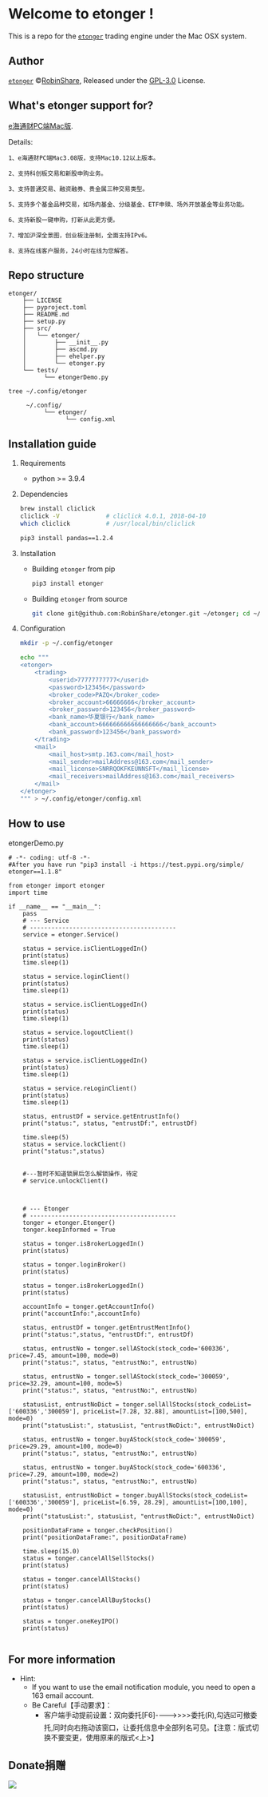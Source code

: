 # Welcome to etonger !

This is a repo for the [`etonger`](https://github.com/robinshare/etonger) trading engine under the Mac OSX system.

## Author
[`etonger`](https://github.com/robinshare/etonger) ©[RobinShare](https://github.com/robinshare), Released under the [GPL-3.0](./LICENSE) License.

## What's etonger support for?
[e海通财PC端Mac版](https://download.htsec.com/ChannelHome/4051009/4051213/index_2.shtml).

Details:

```
1、e海通财PC端Mac3.08版，支持Mac10.12以上版本。

2、支持科创板交易和新股申购业务。

3、支持普通交易、融资融券、贵金属三种交易类型。

5、支持多个基金品种交易，如场内基金、分级基金、ETF申赎、场外开放基金等业务功能。

6、支持新股一键申购，打新从此更方便。

7、增加沪深全景图，创业板注册制，全面支持IPv6。

8、支持在线客户服务，24小时在线为您解答。

```


## Repo structure
```
etonger/
    ├── LICENSE
    ├── pyproject.toml
    ├── README.md
    ├── setup.py  
    ├── src/
    │   └── etonger/
    │        ├── __init__.py
    │        ├── ascmd.py
    │        ├── ehelper.py             
    │        └── etonger.py
    └── tests/
          └── etongerDemo.py

tree ~/.config/etonger

     ~/.config/
          └── etonger/     
                └── config.xml
```

## Installation guide
1. Requirements
    - python >= 3.9.4

2. Dependencies

    ```bash
    brew install cliclick
    cliclick -V             # cliclick 4.0.1, 2018-04-10
    which cliclick          # /usr/local/bin/cliclick

    pip3 install pandas==1.2.4
    ```

3. Installation
   - Building `etonger` from pip
   
       ```bash
       pip3 install etonger
       ```

   - Building `etonger` from source
   
       ```bash
       git clone git@github.com:RobinShare/etonger.git ~/etonger; cd ~/etonger; python setup.py install; rm -rf ~/etonger
       ```

4. Configuration

    ```bash
    mkdir -p ~/.config/etonger

    echo """
    <etonger>
        <trading>
            <userid>77777777777</userid>
            <password>123456</password>
            <broker_code>PAZQ</broker_code>
            <broker_account>66666666</broker_account>
            <broker_password>123456</broker_password>
            <bank_name>华夏银行</bank_name>
            <bank_account>666666666666666666</bank_account>
            <bank_password>123456</bank_password>
        </trading>
        <mail>
            <mail_host>smtp.163.com</mail_host>
            <mail_sender>mailAddress@163.com</mail_sender>
            <mail_license>SNRRQOKFKEUNNSFT</mail_license>
            <mail_receivers>mailAddress@163.com</mail_receivers>
        </mail>
    </etonger>
    """ > ~/.config/etonger/config.xml
    ```
    
## How to use 

etongerDemo.py

```
# -*- coding: utf-8 -*-
#After you have run "pip3 install -i https://test.pypi.org/simple/ etonger==1.1.8"

from etonger import etonger 
import time

if __name__ == "__main__":
    pass
    # --- Service
    # -----------------------------------------
    service = etonger.Service()

    status = service.isClientLoggedIn()
    print(status)
    time.sleep(1)

    status = service.loginClient()
    print(status)
    time.sleep(1)

    status = service.isClientLoggedIn()
    print(status)
    time.sleep(1)

    status = service.logoutClient()
    print(status)
    time.sleep(1)

    status = service.isClientLoggedIn()
    print(status)
    time.sleep(1)

    status = service.reLoginClient()
    print(status)
    time.sleep(1)

    status, entrustDf = service.getEntrustInfo()
    print("status:", status, "entrustDf:", entrustDf)

    time.sleep(5)
    status = service.lockClient()
    print("status:",status)
    

    #---暂时不知道锁屏后怎么解锁操作，待定
    # service.unlockClient()



    # --- Etonger
    # -----------------------------------------
    tonger = etonger.Etonger()
    tonger.keepInformed = True

    status = tonger.isBrokerLoggedIn()
    print(status)

    status = tonger.loginBroker()
    print(status)

    status = tonger.isBrokerLoggedIn()
    print(status)
    
    accountInfo = tonger.getAccountInfo()
    print("accountInfo:",accountInfo)

    status, entrustDf = tonger.getEntrustMentInfo()
    print("status:",status, "entrustDf:", entrustDf)

    status, entrustNo = tonger.sellAStock(stock_code='600336', price=7.45, amount=100, mode=0)
    print("status:", status, "entrustNo:", entrustNo)

    status, entrustNo = tonger.sellAStock(stock_code='300059', price=32.29, amount=100, mode=5)
    print("status:", status, "entrustNo:", entrustNo)

    statusList, entrustNoDict = tonger.sellAllStocks(stock_codeList=['600336','300059'], priceList=[7.28, 32.88], amountList=[100,500], mode=0)
    print("statusList:", statusList, "entrustNoDict:", entrustNoDict)

    status, entrustNo = tonger.buyAStock(stock_code='300059', price=29.29, amount=100, mode=0)
    print("status:", status, "entrustNo:", entrustNo)

    status, entrustNo = tonger.buyAStock(stock_code='600336', price=7.29, amount=100, mode=2)
    print("status:", status, "entrustNo:", entrustNo)

    statusList, entrustNoDict = tonger.buyAllStocks(stock_codeList=['600336','300059'], priceList=[6.59, 28.29], amountList=[100,100], mode=0)
    print("statusList:", statusList, "entrustNoDict:", entrustNoDict)

    positionDataFrame = tonger.checkPosition()
    print("positionDataFrame:", positionDataFrame)
    
    time.sleep(15.0)
    status = tonger.cancelAllSellStocks()
    print(status)

    status = tonger.cancelAllStocks()
    print(status)

    status = tonger.cancelAllBuyStocks()
    print(status)
    
    status = tonger.oneKeyIPO()
    print(status)


```


## For more information
- Hint:
    - If you want to use the email notification module, you need to open a 163 email account.
    - Be Careful【手动要求】：
       - 客户端手动提前设置：双向委托[F6]---->>>>委托(R),勾选☑️可撤委托,同时向右拖动该窗口，让委托信息中全部列名可见。【注意：版式切换不要变更，使用原来的版式<上>】

## Donate捐赠
![](donate.jpg)
